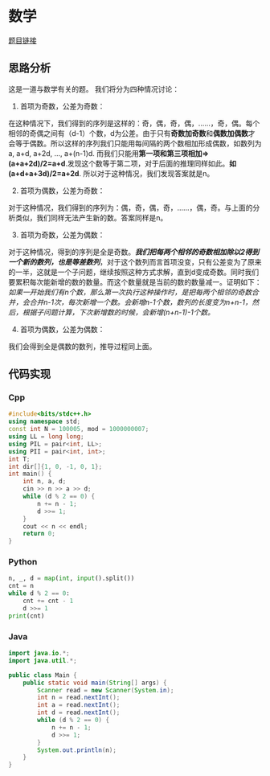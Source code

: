 # 数学
[题目链接](https://kamacoder.com/problempage.php?pid=1267)
## 思路分析
这是一道与数学有关的题。
我们将分为四种情况讨论：
1. 首项为奇数，公差为奇数：

在这种情况下，我们得到的序列是这样的：奇，偶，奇，偶，……，奇，偶。每个相邻的奇偶之间有（d-1）个数，d为公差。由于只有**奇数加奇数**和**偶数加偶数**才会等于偶数。所以这样的序列我们只能用每间隔的两个数相加形成偶数，如数列为a, a+d, a+2d, ..., a+(n-1)d. 而我们只能用**第一项和第三项相加=>(a+a+2d)/2=a+d**.发现这个数等于第二项，对于后面的推理同样如此。**如(a+d+a+3d)/2=a+2d**. 所以对于这种情况，我们发现答案就是n。

2. 首项为偶数，公差为奇数：

对于这种情况，我们得到的序列为：偶，奇，偶，奇，……，偶，奇。与上面的分析类似，我们同样无法产生新的数。答案同样是n。

3. 首项为奇数，公差为偶数：

对于这种情况，得到的序列是全是奇数。***我们把每两个相邻的奇数相加除以2得到一个新的数列，也是等差数列***，对于这个数列而言首项没变，只有公差变为了原来的一半，这就是一个子问题，继续按照这种方式求解，直到d变成奇数。同时我们要累积每次能新增的数的数量。而这个数量就是当前的数的数量减一。证明如下：*如果一开始我们有n个数，那么第一次执行这种操作时，是把每两个相邻的奇数合并，会合并n-1次，每次新增一个数。会新增n-1个数，数列的长度变为n+n-1，然后，根据子问题计算，下次新增数的时候，会新增(n+n-1)-1个数。*

4. 首项为偶数，公差为偶数：

我们会得到全是偶数的数列，推导过程同上面。
## 代码实现

### Cpp
``` cpp
#include<bits/stdc++.h>
using namespace std;
const int N = 100005, mod = 1000000007;
using LL = long long;
using PIL = pair<int, LL>;
using PII = pair<int, int>;
int T;
int dir[]{1, 0, -1, 0, 1};
int main() {
    int n, a, d;
    cin >> n >> a >> d;
    while (d % 2 == 0) {
        n += n - 1;
        d >>= 1;
    }
    cout << n << endl;
    return 0;
}
```

### Python
``` python
n, _, d = map(int, input().split())
cnt = n
while d % 2 == 0:
    cnt += cnt - 1
    d >>= 1
print(cnt)
```

### Java
``` java
import java.io.*;
import java.util.*;

public class Main {
    public static void main(String[] args) {
        Scanner read = new Scanner(System.in);
        int n = read.nextInt();
        int a = read.nextInt();
        int d = read.nextInt();
        while (d % 2 == 0) {
            n += n - 1;
            d >>= 1;
        }
        System.out.println(n);
    }
}
```
